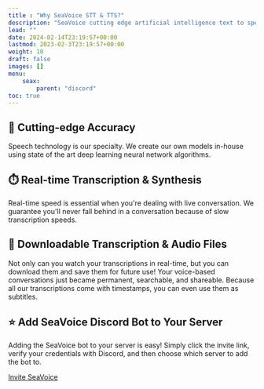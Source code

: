 ```yaml
---
title : "Why SeaVoice STT & TTS?"
description: "SeaVoice cutting edge artificial intelligence text to speech and speech to text Discord bot documentation."
lead: ""
date: 2024-02-14T23:19:57+00:00
lastmod: 2023-02-3T23:19:57+00:00
weight: 10
draft: false
images: []
menu:
    seax:
        parent: "discord"
toc: true
---
```


## 🎯 Cutting-edge Accuracy
Speech technology is our specialty. We create our own models in-house using state of the art deep learning neural network algorithms.

## ⏱️ Real-time Transcription & Synthesis
Real-time speed is essential when you're dealing with live conversation. We guarantee you'll never fall behind in a conversation because of slow transcription speeds.

## 📂 Downloadable Transcription & Audio Files
Not only can you watch your transcriptions in real-time, but you can download them and save them for future use! Your voice-based conversations just became permanent, searchable, and shareable. Because all our transcriptions come with timestamps, you can even use them as subtitles.

## ⭐ Add SeaVoice Discord Bot to Your Server

Adding the SeaVoice bot to your server is easy! Simply click the invite link, verify your credentials with Discord, and then choose which server to add the bot to.

<div class="row justify-content-center">
    <div class="col-lg-9 col-xl-8 text-center">
        <p class="lead"></p>
        <a class="btn btn-primary btn-lg px-4 mb-2" href="https://discord.com/api/oauth2/authorize?client_id=1001955060210749492&permissions=2184436736&scope=bot%20applications.commands" role="button">Invite SeaVoice</a>
    </div>
</div>
